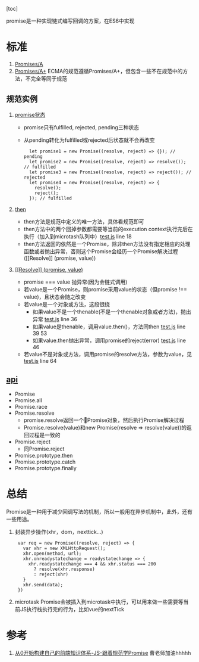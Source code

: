 [toc]

promise是一种实现链式编写回调的方案，在ES6中实现

# 标准
1. [Promises/A](http://wiki.commonjs.org/wiki/Promises/A)
1. [Promises/A+](https://promisesaplus.com/)
ECMA的规范遵循Promises/A+，但包含一些不在规范中的方法，不完全等同于规范

## 规范实例
1. [promise状态](https://promisesaplus.com/#promise-states)
    * promise只有fulfilled, rejected, pending三种状态
    * 从pending转化为fulfilled或rejected后状态就不会再改变

            let promise1 = new Promise((resolve, reject) => {}); // pending
            let promise2 = new Promise((resolve, reject) => resolve()); // fulfilled
            let promise3 = new Promise((resolve, reject) => reject()); // rejected
            let promise4 = new Promise((resolve, reject) => {
              resolve();
              reject();
            }); // fulfilled

2. [then](https://promisesaplus.com/#the-then-method)
    * then方法是规范中定义的唯一方法，具体看规范即可
    * then方法中的两个回掉参数都需要等当前的execution context执行完后在执行（加入到microtash队列中）[test.js](https://github.com/hudk114/front-end/blob/master/js/promise/test.js) line 18
    * then方法返回的依然是一个Promise，除非then方法没有指定相应的处理函数或者抛出异常，否则这个Promise会经历一个Promise解决过程([[Resolve]] (promise, value))

3. [[[Resolve]] (promise, value)](https://promisesaplus.com/#the-promise-resolution-procedure)
    * promise === value 抛异常(因为会链式调用)
    * 若value是一个Promise，则promise采用value的状态（但promise !== value)，且状态会随之改变
    * 若value是一个对象或方法，这段很绕
        * 如果value不是一个thenable(不是一个thenable对象或者方法)，抛出异常 [test.js](https://github.com/hudk114/front-end/blob/master/js/promise/test.js) line 36
        * 如果value是thenable，调用value.then()，方法同then [test.js](https://github.com/hudk114/front-end/blob/master/js/promise/test.js) line 39 53
        * 如果value.then抛出异常，调用promise的reject(error) [test.js](https://github.com/hudk114/front-end/blob/master/js/promise/test.js) line 46
    * 若value不是对象或方法，调用promise的resolve方法，参数为value，见[test.js](https://github.com/hudk114/front-end/blob/master/js/promise/test.js) line 64

## [api](https://developer.mozilla.org/en-US/docs/Web/JavaScript/Reference/Global_Objects/Promise)
* Promise
* Promise.all
* Promise.race
* Promise.resolve
  * promise.resolve返回一个Promise对象，然后执行Promise解决过程
  * Promise.resolve(value)和new Promise(resolve => resolve(value))的返回过程是一致的
* Promise.reject
  * 同Promise.reject
* Promise.prototype.then
* Promise.prototype.catch
* Promise.prototype.finally

# 总结
Promise是一种用于减少回调写法的机制，所以一般用在异步机制中，此外，还有一些用途。
1. 封装异步操作(xhr，dom，nexttick...)

        var req = new Promise((resolve, reject) => {
          var xhr = new XMLHttpRequest();
          xhr.open(method, url);
          xhr.onreadystatechange = readystatechange => {
            xhr.readystatechange === 4 && xhr.status === 200
              ? resolve(xhr.response)
              : reject(xhr)
          }
          xhr.send(data);
        })
1. microtask
Promise会被插入到microtask中执行，可以用来做一些需要等当前JS执行栈执行完的行为，比如vue的nextTick

# 参考
1. [从0开始构建自己的前端知识体系-JS-跟着规范学Promise](https://segmentfault.com/a/1190000014464934) 曹老师加油hhhhh